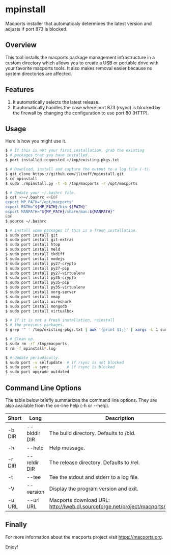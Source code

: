 # mpinstall
Macports installer that automaticaly determines the latest version and adjusts if port 873 is blocked.

## Overview
This tool installs the macports package management infrastructure in a
custom directory which allows you to create a USB or portable drive
with your favorite macports tools. It also makes removal easier because
no system directories are affected.

## Features

1. It automatically selects the latest release.
2. It automatically handles the case where port 873 (rsync) is blocked by the firewall by changing the configuration to use port 80 (HTTP).

## Usage
Here is how you might use it.

```bash
$ # If this is not your first installation, grab the existing
$ # packages that you have installed.
$ port installed requested >/tmp/existing-pkgs.txt

$ # Download, install and capture the output to a log file (-t).
$ git clone https://github.com/jlinoff/mpinstall.git
$ cd mpinstall
$ sudo ./mpinstall.py -t -b /tmp/macports -r /opt/macports

$ # Update your ~/.bashrc file.
$ cat >>~/.bashrc <<EOF
export MP_PATH="/opt/macports"
export PATH="${MP_PATH}/bin:${PATH}"
export MANPATH="${MP_PATH}/share/man:${MANPATH}"
EOF
$ source ~/.bashrc

$ # Install some packages if this is a fresh installation.
$ sudo port install git
$ sudo port install git-extras
$ sudo port install htop
$ sudo port install meld
$ sudo port install tkdiff
$ sudo port install nodejs
$ sudo port install py27-crypto
$ sudo port install py27-pip
$ sudo port install py27-virtualenv
$ sudo port install py35-crypto
$ sudo port install py35-pip
$ sudo port install py35-virtualenv
$ sudo port install xorg-server
$ sudo port install nmap
$ sudo port install wireshark
$ sudo port install mongodb
$ sudo port install virtualbox

$ # If it is not a fresh installation, reinstall
$ # the previous packages.
$ grep '^ ' /tmp/existing-pkgs.txt | awk '{print $1;}' | xargs -L 1 sudo port install

$ # Clean up.
$ sudo rm -rf /tmp/macports
$ rm -f mpinstall*.log

$ # Update periodically.
$ sudo port -v selfupdate  # if rsync is not blocked
$ sudo port -v sync        # if rsync is blocked
$ sudo port upgrade outdated
```

## Command Line Options
The table below briefly summarizes the command line options.
They are also available from the on-line help (-h or --help).

| Short  | Long         | Description |
| ------ | ------------ | ----------- |
| -b DIR | --blddir DIR | The build directory. Defaults to <pwd>/bld. |
| -h     | --help       | Help message. |
| -r DIR | --reldir DIR | The release directory. Defaults to <pwd>/rel. |
| -t     | --tee        | Tee the stdout and stderr to a log file. |
| -V     | --version    | Display the program version and exit.    |
| -u URL | --url URL    | Macports download URL: http://iweb.dl.sourceforge.net/project/macports/MacPorts/ |

## Finally
For more information about the macports project visit
https://macports.org.

Enjoy!
